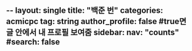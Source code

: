 --
layout: single
title:  "백준 번"
categories: acmicpc
tag: string
author_profile: false #true면 글 안에서 내 프로필 보여줌
sidebar: 
    nav: "counts"
#search: false
---
